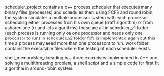 scheduler_project contains a c++ process scheduler that executes many binary files (processes) and schedules them using FCFS and round robin, the system simulates a multiple processor system with each processor scheduling either processes from his own queue (rraff algorithm) or from ashared one (rr and fcfs algorithms) 
these are all in scheduler_v1 folder (each process is running only on one processor and needs only one processor to run)
In scheduler_v2 folder fcfs is implemented again but this time a process may need more than one processors to run.
work folder contains the executable files where the testing of each scheduler exists.

shell_memoryMan_threading has three excercises implemented in C++ one solving a multithreading problem, a shell script and a simple code for first fit algorithm in around-robin system.
